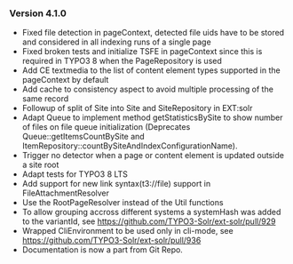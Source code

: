 ### Version 4.1.0

- Fixed file detection in pageContext, detected file uids have to be stored and considered in all indexing runs of a single page
- Fixed broken tests and initialize TSFE in pageContext since this is required in TYPO3 8 when the PageRepository is used
- Add CE textmedia to the list of content element types supported in the pageContext by default
- Add cache to consistency aspect to avoid multiple processing of the same record
- Followup of split of Site into Site and SiteRepository in EXT:solr
- Adapt Queue to implement method getStatisticsBySite to show number of files on file queue initialization (Deprecates Queue::getItemsCountBySite and ItemRepository::countBySiteAndIndexConfigurationName).
- Trigger no detector when a page or content element is updated outside a site root
- Adapt tests for TYPO3 8 LTS
- Add support for new link syntax(t3://file) support in FileAttachmentResolver
- Use the RootPageResolver instead of the Util functions
- To allow grouping accross different systems a systemHash was added to the variantId, see https://github.com/TYPO3-Solr/ext-solr/pull/929
- Wrapped CliEnvironment to be used only in cli-mode, see https://github.com/TYPO3-Solr/ext-solr/pull/936
- Documentation is now a part from Git Repo.
